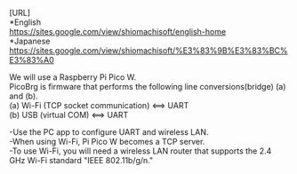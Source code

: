 [URL]  
*English  
https://sites.google.com/view/shiomachisoft/english-home   
*Japanese  
https://sites.google.com/view/shiomachisoft/%E3%83%9B%E3%83%BC%E3%83%A0  

We will use a Raspberry Pi Pico W.  
PicoBrg is firmware that performs the following line conversions(bridge) (a) and (b).    
(a) Wi-Fi (TCP socket communication) <==> UART   
(b) USB (virtual COM) <==> UART  

-Use the PC app to configure UART and wireless LAN.  
-When using Wi-Fi, Pi Pico W becomes a TCP server.  
-To use Wi-Fi, you will need a wireless LAN router that supports the 2.4 GHz Wi-Fi standard "IEEE 802.11b/g/n."  

    
 
